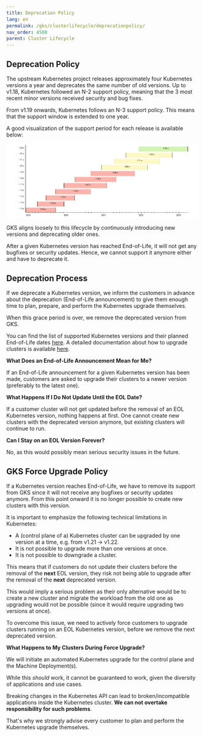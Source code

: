 ```yaml
---
title: Deprecation Policy
lang: en
permalink: /gks/clusterlifecycle/deprecationpolicy/
nav_order: 4500
parent: Cluster Lifecycle
---
```


## Deprecation Policy

The upstream Kubernetes project releases approximately four Kubernetes versions a year and deprecates the same number of old versions. Up to v1.18, Kubernetes followed an N-2 support policy, meaning that the 3 most recent minor versions received security and bug fixes.

From v1.19 onwards, Kubernetes follows an N-3 support policy. This means that the support window is extended to one year.

A good visualization of the support period for each release is available below:

[![K8sVersionSupport](k8s_version_support.png)](https://endoflife.date/kubernetes)

GKS aligns loosely to this lifecycle by continuously introducing new versions and deprecating older ones.

After a given Kubernetes version has reached End-of-Life, it will not get any bugfixes or security updates. Hence, we cannot support it anymore either and have to deprecate it.

## Deprecation Process

If we deprecate a Kubernetes version, we inform the customers in advance about the deprecation (End-of-Life announcement) to give them enough time to plan, prepare, and perform the Kubernetes upgrade themselves.

When this grace period is over, we remove the deprecated version from GKS.

You can find the list of supported Kubernetes versions and their planned End-of-Life dates [here](/gks/about/kubernetesversions/). A detailed documentation about how to upgrade clusters is available [here](../upgradingacluster/).

**What Does an End-of-Life Announcement Mean for Me?**

If an End-of-Life announcement for a given Kubernetes version has been made, customers are asked to upgrade their clusters to a newer version (preferably to the latest one).

**What Happens If I Do Not Update Until the EOL Date?**

If a customer cluster will not get updated before the removal of an EOL Kubernetes version, nothing happens at first. One cannot create new clusters with the deprecated version anymore, but existing clusters will continue to run.

**Can I Stay on an EOL Version Forever?**

No, as this would possibly mean serious security issues in the future.

## GKS Force Upgrade Policy

If a Kubernetes version reaches End-of-Life, we have to remove its support from GKS since it will not receive any bugfixes or security updates anymore. From this point onward it is no longer possible to create new clusters with this version.

It is important to emphasize the following technical limitations in Kubernetes:

* A (control plane of a) Kubernetes cluster can be upgraded by one version at a time, e.g. from v1.21 -> v1.22.
* It is not possible to upgrade more than one versions at once.
* It is not possible to downgrade a cluster.

This means that if customers do not update their clusters before the removal of the **next** EOL version, they risk not being able to upgrade after the removal of the **next** deprecated version.

This would imply a serious problem as their only alternative would be to create a new cluster and migrate the workload from the old one as upgrading would not be possible (since it would require upgrading two versions at once).

To overcome this issue, we need to actively force customers to upgrade clusters running on an EOL Kubernetes version, before we remove the next deprecated version.

**What Happens to My Clusters During Force Upgrade?**

We will initiate an automated Kubernetes upgrade for the control plane and the Machine Deployment(s).

While this *should* work, it cannot be guaranteed to work, given the diversity of applications and use cases.

Breaking changes in the Kubernetes API can lead to broken/incompatible applications inside the Kubernetes cluster. **We can not overtake responsibility for such problems**.

That's why we strongly advise every customer to plan and perform the Kubernetes upgrade themselves.
